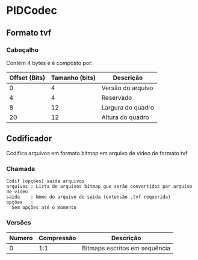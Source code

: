 # PIDCodec

## Formato tvf

### Cabeçalho

Contém 4 bytes e é composto por:

| Offset (Bits) | Tamanho (bits) | Descrição |
| ------------- | ------------- | -------------- |
| 0 | 4 | Versão do arquivo |
| 4 | 4 | Reservado |
| 8 | 12 | Largura do quadro |
| 20 | 12 | Altura do quadro |

## Codificador
Codifica arquivos em formato bitmap em arquivo de video de formato tvf

### Chamada
```
Codif [opções] saida arquivos
arquivos : Lista de arquivos bitmap que serão convertidos par arquivo de vídeo
saida    : Nome do arquivo de saida (extensão .tvf requerida)
opções   :
  Sem opções até o momento
```

### Versões

| Numero | Compressão | Descrição |
| ------ | ---------- | --------- |
| 0      | 1:1        | Bitmaps escritos em sequência |
